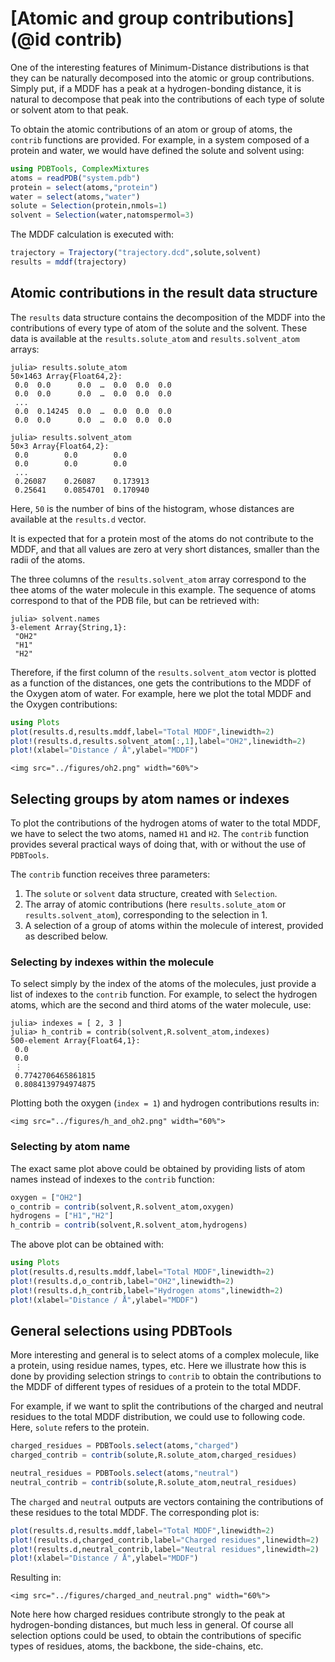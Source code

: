 # [Atomic and group contributions](@id contrib)

One of the interesting features of Minimum-Distance distributions is
that they can be naturally decomposed into the atomic or group
contributions. Simply put, if a MDDF has a peak at a hydrogen-bonding
distance, it is natural to decompose that peak into the contributions of
each type of solute or solvent atom to that peak.     

To obtain the atomic contributions of an atom or group of atoms, the
`contrib` functions are provided. For example, in a system composed
of a protein and water, we would have defined the solute and solvent
using:

```julia
using PDBTools, ComplexMixtures
atoms = readPDB("system.pdb")
protein = select(atoms,"protein")
water = select(atoms,"water")
solute = Selection(protein,nmols=1)
solvent = Selection(water,natomspermol=3)
```

The MDDF calculation is executed with:
```julia
trajectory = Trajectory("trajectory.dcd",solute,solvent)
results = mddf(trajectory)
```

## Atomic contributions in the result data structure

The `results` data structure contains the decomposition of the MDDF into
the contributions of every type of atom of the solute and the solvent.
These data is available at the `results.solute_atom` and
`results.solvent_atom` arrays: 

```julia-repl
julia> results.solute_atom
50×1463 Array{Float64,2}:
 0.0  0.0      0.0  …  0.0  0.0  0.0
 0.0  0.0      0.0  …  0.0  0.0  0.0
 ...
 0.0  0.14245  0.0  …  0.0  0.0  0.0
 0.0  0.0      0.0  …  0.0  0.0  0.0

julia> results.solvent_atom 
50×3 Array{Float64,2}:
 0.0        0.0        0.0 
 0.0        0.0        0.0 
 ...
 0.26087    0.26087    0.173913
 0.25641    0.0854701  0.170940
```

Here, `50` is the number of bins of the histogram, whose distances are
available at the `results.d` vector.

It is expected that for a protein most of the atoms do not contribute to
the MDDF, and that all values are zero at very short distances, smaller
than the radii of the atoms.

The three columns of the `results.solvent_atom` array correspond to the
thee atoms of the water molecule in this example. The sequence of atoms
correspond to that of the PDB file, but can be retrieved with:

```julia-repl
julia> solvent.names
3-element Array{String,1}:
 "OH2"
 "H1"
 "H2"
```

Therefore, if the first column of the `results.solvent_atom` vector is
plotted as a function of the distances, one gets the contributions to
the MDDF of the Oxygen atom of water. For example, here we plot the
total MDDF and the Oxygen contributions: 

```julia
using Plots
plot(results.d,results.mddf,label="Total MDDF",linewidth=2)
plot!(results.d,results.solvent_atom[:,1],label="OH2",linewidth=2)
plot!(xlabel="Distance / Å",ylabel="MDDF")
```

```@raw html
<img src="../figures/oh2.png" width="60%">
```

## Selecting groups by atom names or indexes

To plot the contributions of the hydrogen atoms of water to the total
MDDF, we have to select the two atoms, named `H1` and `H2`. The
`contrib` function provides several practical ways of doing that,
with or without the use of `PDBTools`. 

The `contrib` function receives three parameters: 

1. The `solute` or `solvent` data structure, created with
   `Selection`. 
2. The array of atomic contributions (here `results.solute_atom` or
   `results.solvent_atom`), corresponding to the selection in 1.
3. A selection of a group of atoms within the molecule of interest,
   provided as described below. 

### Selecting by indexes within the molecule

To select simply by the index of the atoms of the molecules, just
provide a list of indexes to the `contrib` function. For example,
to select the hydrogen atoms, which are the second and third atoms of the 
water molecule, use:

```julia-repl
julia> indexes = [ 2, 3 ]
julia> h_contrib = contrib(solvent,R.solvent_atom,indexes)
500-element Array{Float64,1}:
 0.0
 0.0
 ⋮
 0.7742706465861815
 0.8084139794974875
```

Plotting both the oxygen (`index = 1`) and hydrogen contributions
results in:

```@raw html
<img src="../figures/h_and_oh2.png" width="60%">
```

### Selecting by atom name

The exact same plot above could be obtained by providing lists of atom names
instead of indexes to the `contrib` function:

```julia
oxygen = ["OH2"]
o_contrib = contrib(solvent,R.solvent_atom,oxygen) 
hydrogens = ["H1","H2"]
h_contrib = contrib(solvent,R.solvent_atom,hydrogens)
```

The above plot can be obtained with:
```julia
using Plots
plot(results.d,results.mddf,label="Total MDDF",linewidth=2)
plot!(results.d,o_contrib,label="OH2",linewidth=2)
plot!(results.d,h_contrib,label="Hydrogen atoms",linewidth=2)
plot!(xlabel="Distance / Å",ylabel="MDDF")
```

## General selections using PDBTools

More interesting and general is to select atoms of a complex
molecule, like a protein, using residue names, types, etc. Here we
illustrate how this is done by providing selection strings to
`contrib` to obtain the contributions to the MDDF of different
types of residues of a protein to the total MDDF. 

For example, if we want to split the contributions of the charged and
neutral residues to the total MDDF distribution, we could use to following
code. Here, `solute` refers to the protein.

```julia
charged_residues = PDBTools.select(atoms,"charged")
charged_contrib = contrib(solute,R.solute_atom,charged_residues)

neutral_residues = PDBTools.select(atoms,"neutral")
neutral_contrib = contrib(solute,R.solute_atom,neutral_residues)
```

The `charged` and `neutral` outputs are vectors containing the
contributions of these residues to the total MDDF. The corresponding
plot is:   

```julia
plot(results.d,results.mddf,label="Total MDDF",linewidth=2)
plot!(results.d,charged_contrib,label="Charged residues",linewidth=2)
plot!(results.d,neutral_contrib,label="Neutral residues",linewidth=2)
plot!(xlabel="Distance / Å",ylabel="MDDF")
```
Resulting in:

```@raw html
<img src="../figures/charged_and_neutral.png" width="60%">
```

Note here how charged residues contribute strongly to the peak at
hydrogen-bonding distances, but much less in general. Of course all
selection options could be used, to obtain the contributions of specific
types of residues, atoms, the backbone, the side-chains, etc. 























